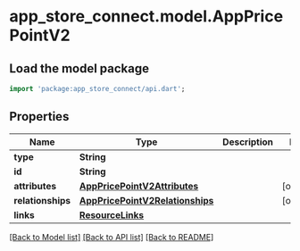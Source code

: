 # app_store_connect.model.AppPricePointV2

## Load the model package
```dart
import 'package:app_store_connect/api.dart';
```

## Properties
Name | Type | Description | Notes
------------ | ------------- | ------------- | -------------
**type** | **String** |  | 
**id** | **String** |  | 
**attributes** | [**AppPricePointV2Attributes**](AppPricePointV2Attributes.md) |  | [optional] 
**relationships** | [**AppPricePointV2Relationships**](AppPricePointV2Relationships.md) |  | [optional] 
**links** | [**ResourceLinks**](ResourceLinks.md) |  | 

[[Back to Model list]](../README.md#documentation-for-models) [[Back to API list]](../README.md#documentation-for-api-endpoints) [[Back to README]](../README.md)


